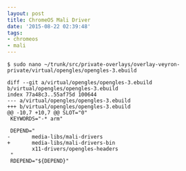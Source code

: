 ```yaml
---
layout: post
title: ChromeOS Mali Driver
date: '2015-08-22 02:39:48'
tags:
- chromeos
- mali
---
```


    $ sudo nano ~/trunk/src/private-overlays/overlay-veyron-private/virtual/opengles/opengles-3.ebuild
    
    diff --git a/virtual/opengles/opengles-3.ebuild b/virtual/opengles/opengles-3.ebuild
    index 77a48c3..55af75d 100644
    --- a/virtual/opengles/opengles-3.ebuild
    +++ b/virtual/opengles/opengles-3.ebuild
    @@ -10,7 +10,7 @@ SLOT="0"
     KEYWORDS="-* arm"

     DEPEND="
    -       media-libs/mali-drivers
    +       media-libs/mali-drivers-bin
            x11-drivers/opengles-headers
     "
     RDEPEND="${DEPEND}"
